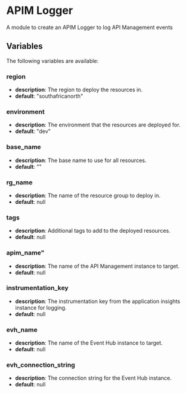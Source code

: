 APIM Logger
=============

A module to create an APIM Logger to log API Management events

## Variables

The following variables are available:

### region

- __description__: The region to deploy the resources in.
- __default__: "southafricanorth"

### environment

- __description__: The environment that the resources are deployed for.
- __default__: "dev"

### base_name

- __description__: The base name to use for all resources.
- __default__: ""

### rg_name

- __description__: The name of the resource group to deploy in.
- __default__: null

### tags

- __description__: Additional tags to add to the deployed resources.
- __default__: null

### apim_name" 
- __description__: The name of the API Management instance to target.
- __default__: null

### instrumentation_key
- __description__: The instrumentation key from the application insights instance for logging.
- __default__: null

### evh_name
- __description__: The name of the Event Hub instance to target.
- __default__: null

### evh_connection_string
- __description__: The connection string for the Event Hub instance.
- __default__: null
